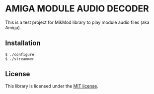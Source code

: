# AMIGA MODULE AUDIO DECODER

This is a test project for MikMod library to play module audio files (aka Amiga).

## Installation

```
$ ./configure
$ ./streammer
```

## License

This library is licensed under the [MIT license](LICENSE).